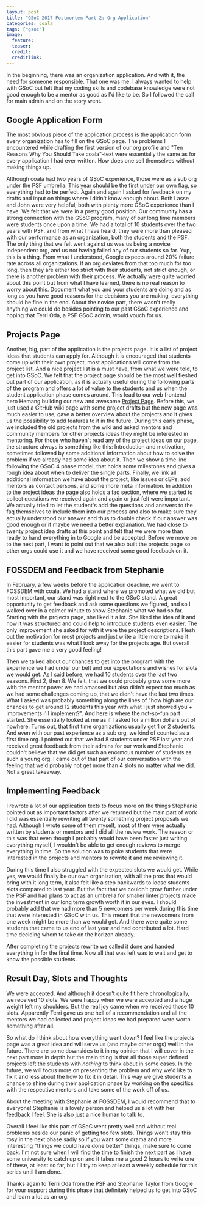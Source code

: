 ```yaml
---
layout: post
title: "GSoC 2017 Postmortem Part 2: Org Application"
categories: coala
tags: ["gsoc"]
image:
  feature:
  teaser:
  credit:
  creditlink:
---
```


In the beginning, there was an organization application.
And with it, the need for someone responsible.
That one was me.
I always wanted to help with GSoC but felt that my coding skills and
codebase knowledge were not good enough to be a mentor as good as
I'd like to be.
So I followed the call for main admin and on the story went.

Google Application Form
-----------------------
The most obvious piece of the application process is the application
form every organization has to fill on the GSoC page.
The problems I encountered while drafting the first version of our org
profile and "Ten Reasons Why You Should Take coala"-text were
essentially the same as for every application I had ever written.
How does one sell themselves without making things up.

Although coala had two years of GSoC experience, those were as a sub
org under the PSF umbrella.
This year should be the first under our own flag, so everything had to
be perfect.
Again and again I asked for feedback on my drafts and input on things
where I didn't know enough about. Both Lasse and John were very helpful,
both with plenty more GSoC experience than I have.
We felt that we were in a pretty good position.
Our community has a strong connection with the GSoC program, many of our
long time members were students once upon a time.
We had a total of 10 students over the two years with PSF, and from
what I have heard, they were more than pleased with our performance as
an organization, both the students and the PSF.
The only thing that we felt went against us was us being a novice
independent org, and us not having failed any of our students so far.
Yup, this is a thing.
From what I understood, Google expects around 20% failure rate across
all organizations.
If an org deviates from that too much for too long, then they are either
too strict with their students, not strict enough, or there is another
problem with their process.
We actually were quite worried about this point but from what I have
learned, there is no real reason to worry about this.
Document what you and your students are doing and as long as you have
good reasons for the decisions you are making, everything should be
fine in the end.
About the novice part, there wasn't really anything we could do besides
pointing to our past GSoC experience and hoping that Terri Oda, a PSF
GSoC admin, would vouch for us.

Projects Page
-------------

Another, big, part of the application is the projects page.
It is a list of project ideas that students can apply for.
Although it is encouraged that students come up with their own project,
most applications will come from the project list.
And a nice project list is a must have, from what we were told, to get
into GSoC.
We felt that the project page should be the most well fleshed out part
of our application, as it is actually useful during the following parts
of the program and offers a lot of value to the students and us when
the student application phase comes around.
This lead to our web frontend hero Hemang building our new and awesome
[Project Page](projects.coala.io).
Before this, we just used a GitHub wiki page with some project drafts
but the new page was much easier to use, gave a better overview about
the projects and it gives us the possibility to add features to it in
the future.
During this early phase, we included the old projects from the wiki and
asked mentors and community members for other projects ideas they might
be interested in mentoring.
For those who haven't read any of the project ideas on our page, the
structure always is something like this:
Introduction and motivation, sometimes followed by some additional
information about how to solve the problem if we already had some idea
about it.
Then we show a time line following the GSoC 4 phase model, that holds
some milestones and gives a rough idea about when to deliver the single
parts.
Finally, we link all additional information we have about the project,
like issues or cEPs, add mentors as contact persons, and some more meta
information.
In addition to the project ideas the page also holds a faq section,
where we started to collect questions we received again and again or
just felt were important.
We actually tried to let the student's add the questions and answers
to the faq themselves to include them into our process and also to make
sure they actually understood our answer and thus to double check if
our answer was good enough or if maybe we need a better explanation.
We had close to twenty project idea drafts at this point and felt that
we were more than ready to hand everything in to Google and be accepted.
Before we move on to the next part, I want to point out that we also
built the projects page so other orgs could use it and we have received
some good feedback on it.

FOSSDEM and Feedback from Stephanie
-----------------------------------

In February, a few weeks before the application deadline, we went to
FOSSDEM with coala.
We had a stand where we promoted what we did but most important, our
stand was right next to the GSoC stand.
A great opportunity to get feedback and ask some questions we figured,
and so I walked over in a calmer minute to show Stephanie what we had
so far.
Starting with the projects page, she liked it a lot.
She liked the idea of it and how it was structured and could help to
introduce students even easier.
The only improvement she asked for with it were the project
descriptions.
Flesh out the motivation for most projects and just write a little more
to make it easier for students was what I took away for the projects
age.
But overall this part gave me a very good feeling!

Then we talked about our chances to get into the program with the
experience we had under our belt and our expectations and wishes for
slots we would get.
As I said before, we had 10 students over the last two seasons.
First 2, then 8.
We felt, that we could probably grow some more with the mentor power we
had amassed but also didn't expect too much as we had some challenges
coming up, that we didn't have the last two times.
What I asked was probably something along the lines of "how high are
our chances to get around 12 students this year with what I just showed
you + improvements I'll implement?".
And here is where the not-so-fun part started.
She essentially looked at me as if I asked for a million dollars out of
nowhere.
Turns out, that first time organizations usually get 1 or 2 students.
And even with our past experience as a sub org, we kind of counted as
a first time org.
I pointed out that we had 8 students under PSF last year and received
great feedback from their admins for our work and Stephanie couldn't
believe that we did get such an enormous number of students as such a
young org.
I came out of that part of our conversation with the feeling that we'd
probably not get more than 4 slots no matter what we did.
Not a great takeaway.

Implementing Feedback
---------------------
I rewrote a lot of our application texts to focus more on the things
Stephanie pointed out as important factors after we returned but the
main part of work I did was essentially rewriting all twenty something
project proposals we had.
Although I wrote some of them myself, most of them were actually written
by students or mentors and I did all the review work.
The reason or this was that even though I probably would have been
faster just writing everything myself, I wouldn't be able to get enough
reviews to merge everything in time.
So the solution was to poke students that were interested in the
projects and mentors to rewrite it and me reviewing it.

During this time I also struggled with the expected slots we would get.
While yes, we would finally be our own organization, with all the pros
that would bring with it long term, it also felt like a step backwards
to loose students slots compared to last year.
But the fact that we couldn't grow further under the PSF and had plans
to act as an umbrella for smaller linter projects made the investment
in our long term growth worth it in our eyes.
I should probably add that we had more than 5 newcomers per week during
this time that were interested in GSoC with us.
This meant that the newcomers from one week might be more than we would
get.
And there were quite some students that came to us end of last year and
had contributed a lot.
Hard time deciding whom to take on the horizon already.

After completing the projects rewrite we called it done and handed
everything in for the final time.
Now all that was left was to wait and get to know the possible students.

Result Day, Slots and Thoughts
------------------------------
We were accepted.
And although it doesn't quite fit here chronologically, we received 10
slots.
We were happy when we were accepted and a huge weight left my shoulders.
But the real joy came when we received those 10 slots.
Apparently Terri gave us one hell of a recommendation and all the
mentors we had collected and project ideas we had prepared were worth
something after all.

So what do I think about how everything went down?
I feel like the projects page was a great idea and will serve us (and
maybe other orgs) well in the future.
There are some downsides to it in my opinion that I will cover in the
next part more in depth but the main thing is that all those super
defined projects left the students with *nothing* to think about in some
cases.
In the future, we will focus more on presenting the problem and why we'd
like to fix it and less about the how to fix it in detail.
This way we give students a chance to shine during their application
phase by working on the specifics with the respective mentors and take
some of the work off of us.

About the meeting with Stephanie at FOSSDEM, I would recommend that to
everyone!
Stephanie is a lovely person and helped us a lot with her feedback I
feel.
She is also just a nice human to talk to.

Overall I feel like this part of GSoC went pretty well and without real
problems beside our panic of getting too few slots.
Things won't stay this rosy in the next phase sadly so if you want some
drama and more interesting "things we could have done better" things,
make sure to come back.
I'm not sure when I will find the time to finish the next part as
I have some university to catch up on and it takes me a good 2 hours to
 write one of these, at least so far, but I'll try to keep at least a
weekly schedule for this series until I am done.

Thanks again to Terri Oda from the PSF and Stephanie Taylor from Google
for your support during this phase that definitely helped us to get
into GSoC and learn a lot as an org.

